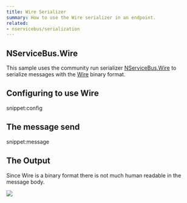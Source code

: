 ```yaml
---
title: Wire Serializer
summary: How to use the Wire serializer in an endpoint.
related:
- nservicebus/serialization
---
```


## NServiceBus.Wire

This sample uses the community run serializer [NServiceBus.Wire](https://github.com/hmemcpy/NServiceBus.Wire) to serialize messages with the [Wire](https://github.com/rogeralsing/Wire) binary format.


## Configuring to use Wire

snippet:config


## The message send

snippet:message


## The Output

Since Wire is a binary format there is not much human readable in the message body.

![](wirebinary.png)

